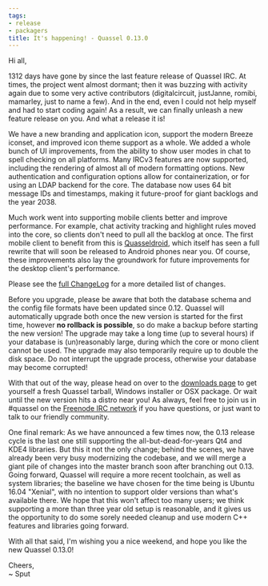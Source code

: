```yaml
---
tags:
- release
- packagers
title: It's happening! - Quassel 0.13.0
---
```

Hi all,

1312 days have gone by since the last feature release of Quassel IRC. At times, the project went almost dormant; then it was buzzing with activity again due to some very active contributors (digitalcircuit, justJanne, romibi, mamarley, just to name a few). And in the end, even I could not help myself and had to start coding again! As a result, we can finally unleash a new feature release on you. And what a release it is!

We have a new branding and application icon, support the modern Breeze iconset, and improved icon theme support as a whole. We added a whole bunch of UI improvements, from the ability to show user modes in chat to spell checking on all platforms. Many IRCv3 features are now supported, including the rendering of almost all of modern formatting options. New authentication and configuration options allow for containerization, or for using an LDAP backend for the core. The database now uses 64 bit message IDs and timestamps, making it future-proof for giant backlogs and the year 2038.

Much work went into supporting mobile clients better and improve performance. For example, chat activity tracking and highlight rules moved into the core, so clients don't need to pull all the backlog at once. The first mobile client to benefit from this is <a href="https://quasseldroid.info/">Quasseldroid</a>, which itself has seen a full rewrite that will soon be released to Android phones near you. Of course, these improvements also lay the groundwork for future improvements for the desktop client's performance.

Please see the <a href="https://github.com/quassel/quassel/blob/0.13.0/ChangeLog">full ChangeLog</a> for a more detailed list of changes.

Before you upgrade, please be aware that both the database schema and the config file formats have been updated since 0.12. Quassel will automatically upgrade both once the new version is started for the first time, however <strong>no rollback is possible</strong>, so do make a backup before starting the new version! The upgrade may take a long time (up to several hours) if your database is (un)reasonably large, during which the core or mono client cannot be used. The upgrade may also temporarily require up to double the disk space. Do not interrupt the upgrade process, otherwise your database may become corrupted!

With that out of the way, please head on over to the <a href="/downloads">downloads page</a> to get yourself a fresh Quassel tarball, Windows installer or OSX package. Or wait until the new version hits a distro near you! As always, feel free to join us in #quassel on the <a href="https://freenode.net/">Freenode IRC network</a> if you have questions, or just want to talk to our friendly community.

One final remark: As we have announced a few times now, the 0.13 release cycle is the last one still supporting the all-but-dead-for-years Qt4 and KDE4 libraries. But this it not the only change; behind the scenes, we have already been very busy modernizing the codebase, and we will merge a giant pile of changes into the master branch soon after branching out 0.13. Going forward, Quassel will require a more recent toolchain, as well as system libraries; the baseline we have chosen for the time being is Ubuntu 16.04 "Xenial", with no intention to support older versions than what's available there. We hope that this won't affect too many users; we think supporting a more than three year old setup is reasonable, and it gives us the opportunity to do some sorely needed cleanup and use modern C++ features and libraries going forward.

With all that said, I'm wishing you a nice weekend, and hope you like the new Quassel 0.13.0!

Cheers,\
~ Sput
